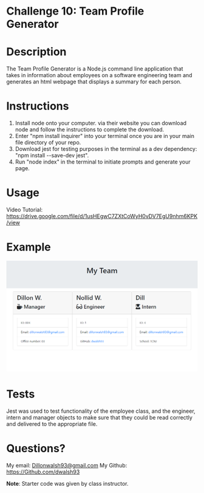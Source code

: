 # Challenge 10: Team Profile Generator

# Description

The Team Profile Generator is a Node.js command line application that takes in information about employees on a software engineering team and generates an html webpage that displays a summary for each person.

# Instructions

1. Install node onto your computer. via their website you can download node and follow the instructions to complete the download. 
2. Enter "npm install inquirer" into your terminal once you are in your main file directory of your repo. 
3. Download jest for testing purposes in the terminal as a dev dependency: "npm install --save-dev jest". 
4. Run "node index" in the terminal to initiate prompts and generate your page.

# Usage

Video Tutorial: https://drive.google.com/file/d/1usHEgwC7ZXtCoWyH0vDV7EgU9nhm6KPK/view

# Example

![ScreenShot of Current Active Webpage 2](./assets/challenge.png)

# Tests

Jest was used to test functionality of the employee class, and the engineer, intern and manager objects to make sure that they could be read correctly and delivered to the appropriate file. 

# Questions?

My email: Dillonwalsh93@gmail.com
My Github: https://Github.com/dwalsh93

**Note**: Starter code was given by class instructor. 